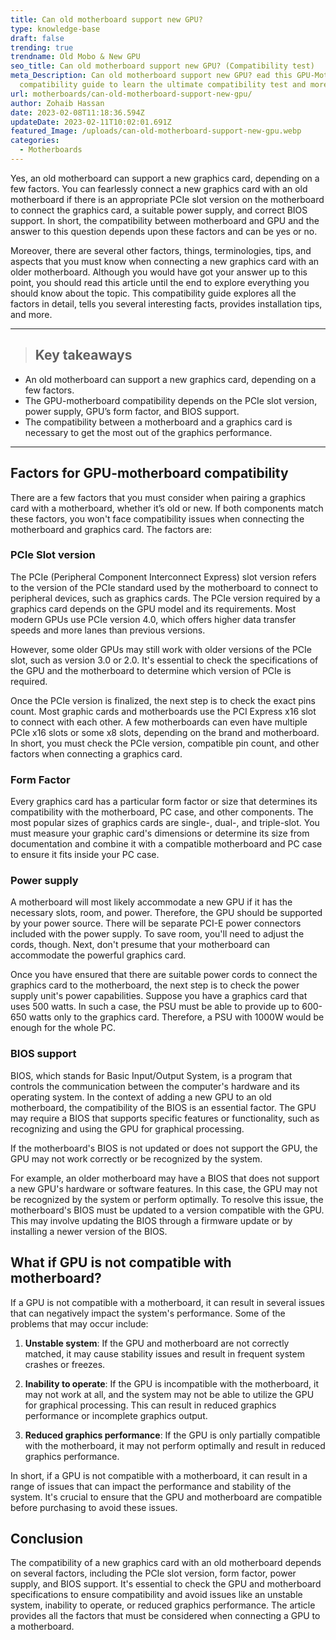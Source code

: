 ```yaml
---
title: Can old motherboard support new GPU?
type: knowledge-base
draft: false
trending: true
trendname: Old Mobo & New GPU
seo_title: Can old motherboard support new GPU? (Compatibility test)
meta_Description: Can old motherboard support new GPU? ead this GPU-Motherboard
  compatibility guide to learn the ultimate compatibility test and more.
url: motherboards/can-old-motherboard-support-new-gpu/
author: Zohaib Hassan
date: 2023-02-08T11:18:36.594Z
updateDate: 2023-02-11T10:02:01.691Z
featured_Image: /uploads/can-old-motherboard-support-new-gpu.webp
categories:
  - Motherboards
---
```

Yes, an old motherboard can support a new graphics card, depending on a few factors. You can fearlessly connect a new graphics card with an old motherboard if there is an appropriate PCIe slot version on the motherboard to connect the graphics card, a suitable power supply, and correct BIOS support. In short, the compatibility between motherboard and GPU and the answer to this question depends upon these factors and can be yes or no. 

Moreover, there are several other factors, things, terminologies, tips, and aspects that you must know when connecting a new graphics card with an older motherboard. Although you would have got your answer up to this point, you should read this article until the end to explore everything you should know about the topic. This compatibility guide explores all the factors in detail, tells you several interesting facts, provides installation tips, and more.

- - -

> ## Key takeaways

* An old motherboard can support a new graphics card, depending on a few factors.
* The GPU-motherboard compatibility depends on the PCIe slot version, power supply, GPU’s form factor, and BIOS support.
* The compatibility between a motherboard and a graphics card is necessary to get the most out of the graphics performance.

- - -

## Factors for GPU-motherboard compatibility

There are a few factors that you must consider when pairing a graphics card with a motherboard, whether it’s old or new. If both components match these factors, you won't face compatibility issues when connecting the motherboard and graphics card. The factors are: 

### PCIe Slot version

The PCIe (Peripheral Component Interconnect Express) slot version refers to the version of the PCIe standard used by the motherboard to connect to peripheral devices, such as graphics cards. The PCIe version required by a graphics card depends on the GPU model and its requirements. Most modern GPUs use PCIe version 4.0, which offers higher data transfer speeds and more lanes than previous versions.

However, some older GPUs may still work with older versions of the PCIe slot, such as version 3.0 or 2.0. It's essential to check the specifications of the GPU and the motherboard to determine which version of PCIe is required.

Once the PCIe version is finalized, the next step is to check the exact pins count. Most graphic cards and motherboards use the PCI Express x16 slot to connect with each other. A few motherboards can even have multiple PCIe x16 slots or some x8 slots, depending on the brand and motherboard. In short, you must check the PCIe version, compatible pin count, and other factors when connecting a graphics card. 

### Form Factor

Every graphics card has a particular form factor or size that determines its compatibility with the motherboard, PC case, and other components. The most popular sizes of graphics cards are single-, dual-, and triple-slot. You must measure your graphic card's dimensions or determine its size from documentation and combine it with a compatible motherboard and PC case to ensure it fits inside your PC case. 

### Power supply

A motherboard will most likely accommodate a new GPU if it has the necessary slots, room, and power. Therefore, the GPU should be supported by your power source. There will be separate PCI-E power connectors included with the power supply. To save room, you'll need to adjust the cords, though. Next, don't presume that your motherboard can accommodate the powerful graphics card.

Once you have ensured that there are suitable power cords to connect the graphics card to the motherboard, the next step is to check the power supply unit's power capabilities. Suppose you have a graphics card that uses 500 watts. In such a case, the PSU must be able to provide up to 600-650 watts only to the graphics card. Therefore, a PSU with 1000W would be enough for the whole PC.

### BIOS support

BIOS, which stands for Basic Input/Output System, is a program that controls the communication between the computer's hardware and its operating system. In the context of adding a new GPU to an old motherboard, the compatibility of the BIOS is an essential factor. The GPU may require a BIOS that supports specific features or functionality, such as recognizing and using the GPU for graphical processing.

If the motherboard's BIOS is not updated or does not support the GPU, the GPU may not work correctly or be recognized by the system.

For example, an older motherboard may have a BIOS that does not support a new GPU's hardware or software features. In this case, the GPU may not be recognized by the system or perform optimally. To resolve this issue, the motherboard's BIOS must be updated to a version compatible with the GPU. This may involve updating the BIOS through a firmware update or by installing a newer version of the BIOS.

## What if GPU is not compatible with motherboard?

If a GPU is not compatible with a motherboard, it can result in several issues that can negatively impact the system's performance. Some of the problems that may occur include:

1. **Unstable system**: If the GPU and motherboard are not correctly matched, it may cause stability issues and result in frequent system crashes or freezes.


2. **Inability to operate**: If the GPU is incompatible with the motherboard, it may not work at all, and the system may not be able to utilize the GPU for graphical processing. This can result in reduced graphics performance or incomplete graphics output.


3. **Reduced graphics performance**: If the GPU is only partially compatible with the motherboard, it may not perform optimally and result in reduced graphics performance.

In short, if a GPU is not compatible with a motherboard, it can result in a range of issues that can impact the performance and stability of the system. It's crucial to ensure that the GPU and motherboard are compatible before purchasing to avoid these issues.

## Conclusion

The compatibility of a new graphics card with an old motherboard depends on several factors, including the PCIe slot version, form factor, power supply, and BIOS support. It's essential to check the GPU and motherboard specifications to ensure compatibility and avoid issues like an unstable system, inability to operate, or reduced graphics performance. The article provides all the factors that must be considered when connecting a GPU to a motherboard.